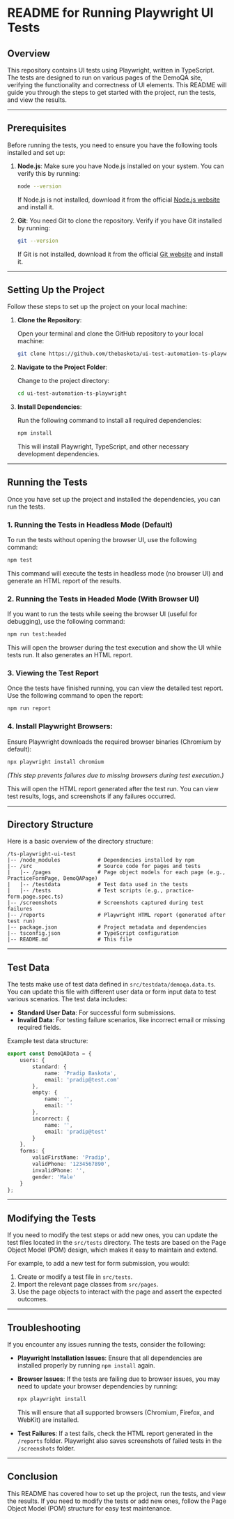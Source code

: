 # README for Running Playwright UI Tests

## Overview

This repository contains UI tests using Playwright, written in TypeScript. The tests are designed to run on various pages of the DemoQA site, verifying the functionality and correctness of UI elements. This README will guide you through the steps to get started with the project, run the tests, and view the results.

---

## Prerequisites

Before running the tests, you need to ensure you have the following tools installed and set up:

1. **Node.js**: Make sure you have Node.js installed on your system. You can verify this by running:

   ```bash
   node --version
   ```

   If Node.js is not installed, download it from the official [Node.js website](https://nodejs.org/) and install it.

2. **Git**: You need Git to clone the repository. Verify if you have Git installed by running:

   ```bash
   git --version
   ```

   If Git is not installed, download it from the official [Git website](https://git-scm.com/) and install it.

---

## Setting Up the Project

Follow these steps to set up the project on your local machine:

1. **Clone the Repository**:

   Open your terminal and clone the GitHub repository to your local machine:

   ```bash
   git clone https://github.com/thebaskota/ui-test-automation-ts-playwright.git
   ```


2. **Navigate to the Project Folder**:

   Change to the project directory:

   ```bash
   cd ui-test-automation-ts-playwright
   ```

3. **Install Dependencies**:

   Run the following command to install all required dependencies:

   ```bash
   npm install
   ```

   This will install Playwright, TypeScript, and other necessary development dependencies.

---

## Running the Tests

Once you have set up the project and installed the dependencies, you can run the tests.

### 1. **Running the Tests in Headless Mode (Default)**

To run the tests without opening the browser UI, use the following command:

```bash
npm test
```

This command will execute the tests in headless mode (no browser UI) and generate an HTML report of the results.

### 2. **Running the Tests in Headed Mode (With Browser UI)**

If you want to run the tests while seeing the browser UI (useful for debugging), use the following command:

```bash
npm run test:headed
```

This will open the browser during the test execution and show the UI while tests run. It also generates an HTML report.

### 3. **Viewing the Test Report**

Once the tests have finished running, you can view the detailed test report. Use the following command to open the report:

```bash
npm run report
```

### 4. **Install Playwright Browsers**:  
   Ensure Playwright downloads the required browser binaries (Chromium by default):  
   ```bash
   npx playwright install chromium
   ```  
   *(This step prevents failures due to missing browsers during test execution.)*  

This will open the HTML report generated after the test run. You can view test results, logs, and screenshots if any failures occurred.

---

## Directory Structure

Here is a basic overview of the directory structure:

```
/ts-playwright-ui-test
|-- /node_modules            # Dependencies installed by npm
|-- /src                     # Source code for pages and tests
|   |-- /pages               # Page object models for each page (e.g., PracticeFormPage, DemoQAPage)
|   |-- /testdata            # Test data used in the tests
|   |-- /tests               # Test scripts (e.g., practice-form.page.spec.ts)
|-- /screenshots             # Screenshots captured during test failures
|-- /reports                 # Playwright HTML report (generated after test run)
|-- package.json             # Project metadata and dependencies
|-- tsconfig.json            # TypeScript configuration
|-- README.md                # This file
```

---

## Test Data

The tests make use of test data defined in `src/testdata/demoqa.data.ts`. You can update this file with different user data or form input data to test various scenarios. The test data includes:

* **Standard User Data**: For successful form submissions.
* **Invalid Data**: For testing failure scenarios, like incorrect email or missing required fields.

Example test data structure:

```ts
export const DemoQAData = {
    users: {
        standard: {
            name: 'Pradip Baskota',
            email: 'pradip@test.com'
        },
        empty: {
            name: '',
            email: ''
        },
        incorrect: {
            name: '',
            email: 'pradip@test'
        }
    },
    forms: {
        validFirstName: 'Pradip',
        validPhone: '1234567890',
        invalidPhone: '',
        gender: 'Male'
    }
};
```

---

## Modifying the Tests

If you need to modify the test steps or add new ones, you can update the test files located in the `src/tests` directory. The tests are based on the Page Object Model (POM) design, which makes it easy to maintain and extend.

For example, to add a new test for form submission, you would:

1. Create or modify a test file in `src/tests`.
2. Import the relevant page classes from `src/pages`.
3. Use the page objects to interact with the page and assert the expected outcomes.

---

## Troubleshooting

If you encounter any issues running the tests, consider the following:

* **Playwright Installation Issues**: Ensure that all dependencies are installed properly by running `npm install` again.

* **Browser Issues**: If the tests are failing due to browser issues, you may need to update your browser dependencies by running:

  ```bash
  npx playwright install
  ```

  This will ensure that all supported browsers (Chromium, Firefox, and WebKit) are installed.

* **Test Failures**: If a test fails, check the HTML report generated in the `/reports` folder. Playwright also saves screenshots of failed tests in the `/screenshots` folder.

---

## Conclusion

This README has covered how to set up the project, run the tests, and view the results. If you need to modify the tests or add new ones, follow the Page Object Model (POM) structure for easy test maintenance.
